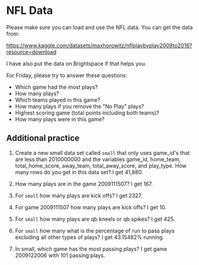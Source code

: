 # NFL Data

Please make sure you can load and use the NFL data.  You can get the data from:

https://www.kaggle.com/datasets/maxhorowitz/nflplaybyplay2009to2016?resource=download  

I have also put the data on Brightspace if that helps you.

For Friday, please try to answer these questions:

- Which game had the most plays?  
- How many plays? 
- Which teams played in this game?  
- How many plays if you remove the "No Play" plays?
- Highest scoring game (total points including both teams)?  
- How many plays were in this game?

## Additional practice


1.  Create a new small data set called `small` that only uses game_id's that are less than 2010000000 and the variables game_id, home_team, total_home_score, away_team, total_away_score, and play_type.  How many rows do you get in this data set?  I get 41,880.

2. How many plays are in the game 2009111507?  I get  167.

3.  For `small` how many plays are kick offs?  I get  2327.

4. For game 2009111507 how many plays are kick offs? I get 10.

5.  For `small` how many plays are qb kneels or qb spikes? I get 425.

6.  For `small` how many what is the percentage of run to pass plays excluding all other types of plays?  I get 43.15482% running. 

7. In small, which game has the most passing plays?  I get game 2009122006 with 101 passing plays.
